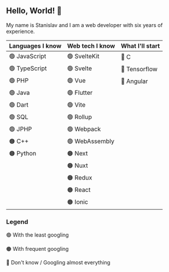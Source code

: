 ## Hello, World! 🎉
My name is Stanislav and I am a web developer with six years of experience.

| Languages I know | Web tech I know | What I'll start |
| ---------------- | --------------- | --------------- |
| 🟢 JavaScript    | 🟢 SvelteKit    | 🔴 C            |
| 🟢 TypeScript    | 🟢 Svelte       | 🔴 Tensorflow   |
| 🟢 PHP           | 🟢 Vue          | 🔴 Angular      |
| 🟢 Java          | 🟢 Flutter      |                 | 
| 🟢 Dart          | 🟢 Vite         |                 |
| 🟢 SQL           | 🟢 Rollup       |                 |
| 🟢 JPHP          | 🟢 Webpack      |                 |
| 🟠 C++           | 🟢 WebAssembly  |                 |
| 🟠 Python        | 🟠 Next         |                 |
|                  | 🟠 Nuxt         |                 |
|                  | 🟠 Redux        |                 |
|                  | 🟠 React        |                 |
|                  | 🟠 Ionic        |                 |

### Legend
🟢 With the least googling

🟠 With frequent googling

🔴 Don't know / Googling almost everything
